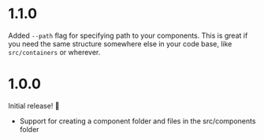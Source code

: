 # 1.1.0

Added `--path` flag for specifying path to your components. This is great if you need the same structure
somewhere else in your code base, like `src/containers` or wherever.

# 1.0.0

Initial release! 🎉

- Support for creating a component folder and files in the src/components folder